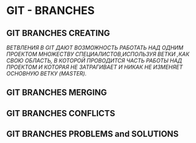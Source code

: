 # GIT - BRANCHES

## GIT BRANCHES CREATING

*ВЕТВЛЕНИЯ В GIT ДАЮТ ВОЗМОЖНОСТЬ РАБОТАТЬ НАД ОДНИМ ПРОЕКТОМ МНОЖЕСТВУ СПЕЦИАЛИСТОВ,ИСПОЛЬЗУЯ ВЕТКИ ,КАК СВОЮ ОБЛАСТЬ, В КОТОРОЙ ПРОВОДИТСЯ ЧАСТЬ РАБОТЫ НАД ПРОЕКТОМ И КОТОРАЯ НЕ ЗАТРАГИВАЕТ И НИКАК НЕ ИЗМЕНЯЕТ ОСНОВНУЮ ВЕТКУ (MASTER).*


## GIT BRANCHES MERGING

## GIT BRANCHES CONFLICTS

## GIT BRANCHES PROBLEMS and SOLUTIONS